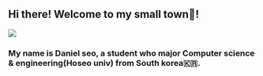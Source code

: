## Hi there! Welcome to my small town🏡!
<img src="https://capsule-render.vercel.app/api?type=rect&color=gradient&height=450&section=header&text=Daniel's%20blog&fontSize=90&desc=Welcome%20to%20my%20small%20blog!&animation=fadeIn" />
<h3>My name is Daniel seo, a student who major Computer science & engineering(Hoseo univ) from South korea🇰🇷.</h3>

